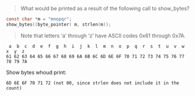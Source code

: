 > What would be printed as a result of the following call to show_bytes?
```c
const char *m = "mnopqr";
show_bytes((byte_pointer) m, strlen(m));
```
> Note that letters ‘a’ through ‘z’ have ASCII codes 0x61 through 0x7A.

```
 a  b  c  d  e  f  g  h  i  j  k  l  m  n  o  p  q  r  s  t  u  v  w  x  y  z
61 62 63 64 65 66 67 68 69 6A 6B 6C 6D 6E 6F 70 71 72 73 74 75 76 77 78 79 7A
```

Show bytes whoud print:
```
6D 6E 6F 70 71 72 (not 00, since strlen does not include it in the count)
```
